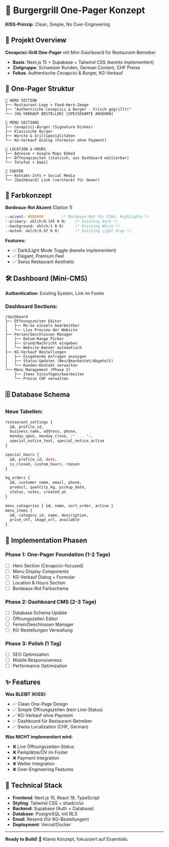 # 🍔 Burgergrill One-Pager Konzept

**KISS-Prinzip**: Clean, Simple, No Over-Engineering

## 🎯 Projekt Overview

**Cevapcici-Grill One-Pager** mit Mini-Dashboard für Restaurant-Betreiber
- **Basis**: Next.js 15 + Supabase + Tailwind CSS (bereits implementiert)
- **Zielgruppe**: Schweizer Kunden, German Content, CHF Preise
- **Fokus**: Authentische Cevapcici & Burger, KG-Verkauf

## 📱 One-Pager Struktur

```
🍔 HERO SECTION
├── Restaurant-Logo + Food-Hero-Image
├── "Authentische Cevapcici & Burger - Frisch gegrillt!"
└── [KG-VERKAUF BESTELLEN] [SPEISEKARTE ANSEHEN]

🥩 MENU SECTIONS  
├── Cevapcici-Burger (Signature Dishes)
├── Klassische Burger
├── Würste & Grillspezialitäten  
└── KG-Verkauf Dialog (Formular ohne Payment)

📍 LOCATION & HOURS
├── Adresse + Google Maps Embed
├── Öffnungszeiten (statisch, aus Dashboard editierbar)
└── Telefon + Email

👥 FOOTER
├── Kontakt-Info + Social Media
└── [Dashboard] Link (versteckt für Owner)
```

## 🎨 Farbkonzept

**Bordeaux-Rot Akzent** (Option 1)
```css
--accent: #8B0000        /* Bordeaux-Rot für CTAs, Highlights */
--primary: oklch(0.145 0 0)    /* Existing Dark */  
--background: oklch(1 0 0)     /* Existing White */
--muted: oklch(0.97 0 0)       /* Existing Light Gray */
```

**Features:**
- ✅ Dark/Light Mode Toggle (bereits implementiert)
- ✅ Elegant, Premium Feel
- ✅ Swiss Restaurant Aesthetic

## 🛠️ Dashboard (Mini-CMS)

**Authentication**: Existing System, Link im Footer

### Dashboard Sections:
```
/dashboard
├── Öffnungszeiten Editor
│   ├── Mo-So einzeln bearbeitbar
│   └── Live Preview der Website
├── Ferien/Geschlossen Manager
│   ├── Datum-Range Picker  
│   ├── Grund/Nachricht eingeben
│   └── Website-Banner automatisch
├── KG-Verkauf Bestellungen
│   ├── Eingehende Anfragen anzeigen
│   ├── Status-Updates (Neu/Bearbeitet/Abgeholt)
│   └── Kunden-Kontakt verwalten
└── Menu Management (Phase 2)
    ├── Items hinzufügen/bearbeiten
    └── Preise CHF verwalten
```

## 🗄️ Database Schema

### Neue Tabellen:
```sql
restaurant_settings {
  id, profile_id,
  business_name, address, phone,
  monday_open, monday_close, /* ... */,
  special_notice_text, special_notice_active
}

special_hours {
  id, profile_id, date,
  is_closed, custom_hours, reason
}

kg_orders {
  id, customer_name, email, phone,
  product, quantity_kg, pickup_date,
  status, notes, created_at
}

menu_categories { id, name, sort_order, active }
menu_items { 
  id, category_id, name, description,
  price_chf, image_url, available
}
```

## 🚀 Implementation Phasen

### Phase 1: One-Pager Foundation (1-2 Tage)
- [ ] Hero Section (Cevapcici-focused)
- [ ] Menu Display Components
- [ ] KG-Verkauf Dialog + Formular
- [ ] Location & Hours Section
- [ ] Bordeaux-Rot Farbschema

### Phase 2: Dashboard CMS (2-3 Tage)  
- [ ] Database Schema Update
- [ ] Öffnungszeiten Editor
- [ ] Ferien/Geschlossen Manager
- [ ] KG-Bestellungen Verwaltung

### Phase 3: Polish (1 Tag)
- [ ] SEO Optimization
- [ ] Mobile Responsiveness
- [ ] Performance Optimization

## ✨ Features

**Was BLEIBT (KISS):**
- ✅ Clean One-Page Design
- ✅ Simple Öffnungszeiten (kein Live-Status)
- ✅ KG-Verkauf ohne Payment
- ✅ Dashboard für Restaurant-Betreiber
- ✅ Swiss Localization (CHF, German)

**Was NICHT implementiert wird:**
- ❌ Live Öffnungszeiten-Status
- ❌ Parkplätze/ÖV im Footer
- ❌ Payment Integration
- ❌ Wetter Integration
- ❌ Over-Engineering Features

## 🔧 Technical Stack

- **Frontend**: Next.js 15, React 19, TypeScript
- **Styling**: Tailwind CSS + shadcn/ui
- **Backend**: Supabase (Auth + Database)
- **Database**: PostgreSQL mit RLS
- **Email**: Resend (für KG-Bestellungen)
- **Deployment**: Vercel/Docker

---

**Ready to Build!** 🚀 Klares Konzept, fokussiert auf Essentials.